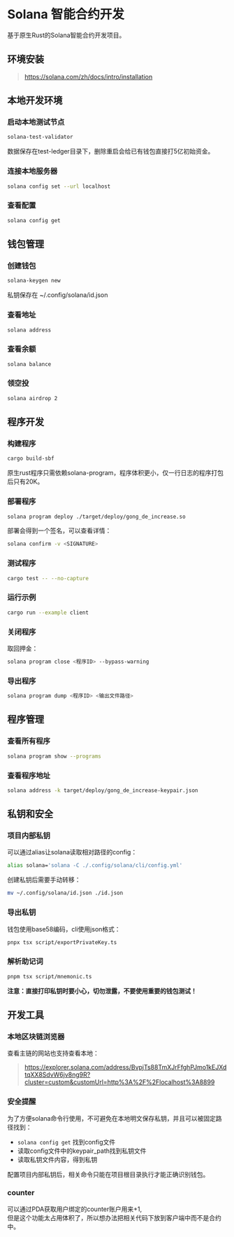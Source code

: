 # Solana 智能合约开发

基于原生Rust的Solana智能合约开发项目。

## 环境安装

> https://solana.com/zh/docs/intro/installation

## 本地开发环境

### 启动本地测试节点

```bash
solana-test-validator
```

数据保存在test-ledger目录下，删除重启会给已有钱包直接打5亿初始资金。

### 连接本地服务器

```bash
solana config set --url localhost
```

### 查看配置

```bash
solana config get
```

## 钱包管理

### 创建钱包

```bash
solana-keygen new
```

私钥保存在 ~/.config/solana/id.json

### 查看地址

```bash
solana address
```

### 查看余额

```bash
solana balance
```

### 领空投

```bash
solana airdrop 2
```

## 程序开发

### 构建程序

```bash
cargo build-sbf
```

原生rust程序只需依赖solana-program，程序体积更小，仅一行日志的程序打包后只有20K。

### 部署程序

```bash
solana program deploy ./target/deploy/gong_de_increase.so
```

部署会得到一个签名，可以查看详情：

```bash
solana confirm -v <SIGNATURE>
```

### 测试程序

```bash
cargo test -- --no-capture
```

### 运行示例

```bash
cargo run --example client
```

### 关闭程序

取回押金：

```bash
solana program close <程序ID> --bypass-warning
```

### 导出程序

```bash
solana program dump <程序ID> <输出文件路径>
```

## 程序管理

### 查看所有程序

```bash
solana program show --programs
```

### 查看程序地址

```bash
solana address -k target/deploy/gong_de_increase-keypair.json
```

## 私钥和安全

### 项目内部私钥

可以通过alias让solana读取相对路径的config：

```bash
alias solana='solana -C ./.config/solana/cli/config.yml'
```

创建私钥后需要手动转移：

```bash
mv ~/.config/solana/id.json ./id.json
```

### 导出私钥

钱包使用base58编码，cli使用json格式：

```bash
pnpx tsx script/exportPrivateKey.ts
```

### 解析助记词

```bash
pnpm tsx script/mnemonic.ts
```

**注意：直接打印私钥时要小心，切勿泄露，不要使用重要的钱包测试！**

## 开发工具

### 本地区块链浏览器

查看主链的网站也支持查看本地：
> https://explorer.solana.com/address/BvpjTs88TmXJrFfghPJmo1kEJXdtqXX8SdvW6jv8ng9R?cluster=custom&customUrl=http%3A%2F%2Flocalhost%3A8899

### 安全提醒

为了方便solana命令行使用，不可避免在本地明文保存私钥，并且可以被固定路径找到：
- `solana config get` 找到config文件
- 读取config文件中的keypair_path找到私钥文件  
- 读取私钥文件内容，得到私钥

配置项目内部私钥后，相关命令只能在项目根目录执行才能正确识别钱包。

### counter

可以通过PDA获取用户绑定的counter账户用来+1,  
但是这个功能太占用体积了，所以想办法把相关代码下放到客户端中而不是合约中。  

